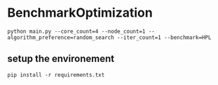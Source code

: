 # BenchmarkOptimization

```shell
python main.py --core_count=4 --node_count=1 --algorithm_preference=random_search --iter_count=1 --benchmark=HPL
```

## setup the environement

```shell
pip install -r requirements.txt
```